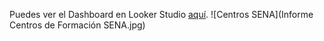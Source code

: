 Puedes ver el Dashboard en Looker Studio [aquí](https://lookerstudio.google.com/s/jd4hOfxMMn4).
![Centros SENA](Informe Centros de Formación SENA.jpg)
